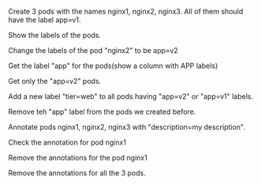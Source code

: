 Create 3 pods with the names nginx1, nginx2, nginx3. All of them should have the label app=v1.

Show the labels of the pods.

Change the labels of the pod "nginx2" to be app=v2

Get the label "app" for the pods(show a column with APP labels)

Get only the "app=v2" pods.

Add a new label "tier=web" to all pods having "app=v2" or "app=v1" labels.

Remove teh "app" label from the pods we created before.

Annotate pods nginx1, nginx2, nginx3 with "description=my description".

Check the annotation for pod nginx1

Remove the annotations for the pod nginx1

Remove the annotations for all the 3 pods.
